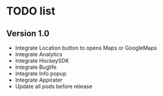 # TODO list

## Version 1.0

- Integrate Location button to opens Maps or GoogleMaps
- Integrate Analytics
- Integrate HockeySDK
- Integrate Buglife
- Integrate Info popup
- Integrate Appirater
- Update all pods before release